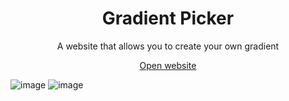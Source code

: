 
<h1 align="center">Gradient Picker</h1>

<p align="center">A website that allows you to create your own gradient</p>

<p align="center"><a href="https://zuramai.github.io/gradient-picker">Open website</a></p>

![image](https://user-images.githubusercontent.com/45036724/212474092-d0e7202b-b0e7-4eba-88bd-26cd886b4b5f.png)
![image](https://user-images.githubusercontent.com/45036724/212474112-3929679e-e028-4539-b188-cec3b4f7fdfe.png)
